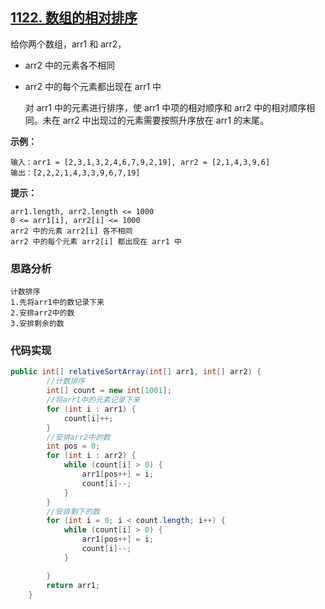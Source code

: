 ## [1122. 数组的相对排序](https://leetcode-cn.com/problems/relative-sort-array/)

给你两个数组，arr1 和 arr2，

- arr2 中的元素各不相同

- arr2 中的每个元素都出现在 arr1 中

  对 arr1 中的元素进行排序，使 arr1 中项的相对顺序和 arr2 中的相对顺序相同。未在 arr2 中出现过的元素需要按照升序放在 arr1 的末尾。

**示例：**

```
输入：arr1 = [2,3,1,3,2,4,6,7,9,2,19], arr2 = [2,1,4,3,9,6]
输出：[2,2,2,1,4,3,3,9,6,7,19]
```

**提示：**

```
arr1.length, arr2.length <= 1000
0 <= arr1[i], arr2[i] <= 1000
arr2 中的元素 arr2[i] 各不相同
arr2 中的每个元素 arr2[i] 都出现在 arr1 中
```

### 思路分析

```
计数排序
1.先将arr1中的数记录下来
2.安排arr2中的数
3.安排剩余的数
```

### 代码实现

```java
public int[] relativeSortArray(int[] arr1, int[] arr2) {
        //计数排序
        int[] count = new int[1001];
        //将arr1中的元素记录下来
        for (int i : arr1) {
            count[i]++;
        }
        //安排arr2中的数
        int pos = 0;
        for (int i : arr2) {
            while (count[i] > 0) {
                arr1[pos++] = i;
                count[i]--;
            }
        }
        //安排剩下的数
        for (int i = 0; i < count.length; i++) {
            while (count[i] > 0) {
                arr1[pos++] = i;
                count[i]--;
            }

        }
        return arr1;
    }
```

